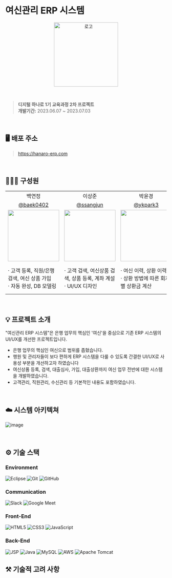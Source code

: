 # 여신관리 ERP 시스템

<p align="center"><img src="https://github.com/hanaro-ERP/hanaro-ERP-JSP/assets/63557248/4d6099ba-5161-4e86-acb4-f30d2c4fd6d8" alt="로고" width="200px"></p>

<br>

> **디지털 하나로 1기 교육과정 2차 프로젝트**<br>
> **개발기간:** 2023.06.07 ~ 2023.07.03</p>

<br>

## 🖥️ 배포 주소
> https://hanaro-erp.com

<br>

## 🙋🏻‍♀️ 구성원
<table>
    <tr>
        <td align="center">백연정</td>
        <td align="center">이상준</td>
        <td align="center">박윤경</td>
        <td align="center">김민재</td>
    </tr>
  <tr>
        <td align="center"><a href="https://github.com/baek0402">@baek0402</a></td>
        <td align="center"><a href="https://github.com/ssangjun">@ssangjun</a></td>
        <td align="center"><a href="https://github.com/ykpark3">@ykpark3</a></td>
        <td align="center"><a href="https://github.com/lake041">@lake041</a></td>
    </tr>
    <tr>
        <td align="center"><span> <img width="160px" src="https://github.com/hanaro-ERP/hanaro-ERP-JSP/assets/63557248/233429d8-205c-465b-a691-22fc8f10466e" ></span></td>
        <td align="center"><span> <img width="160px" src="https://github.com/hanaro-ERP/hanaro-ERP-JSP/assets/63557248/00e55239-b526-4180-98b8-b223b3e561d1" ></span></td>
        <td align="center"><span> <img width="160px" src="https://github.com/hanaro-ERP/hanaro-ERP-JSP/assets/63557248/f83b66a0-54e0-4fb0-a8f4-3896ecfaee5a" ></span></td>
        <td align="center"><span> <img width="160px" src="https://github.com/hanaro-ERP/hanaro-ERP-JSP/assets/63557248/e3a3621a-23cd-47be-8c50-60fd726ba38a" ></span></td>
    </tr>
    <tr>
        <td>&middot; 고객 등록, 직원/은행 검색, 여신 상품 가입<br>
            &middot; 자동 완성, DB 모델링</td>
      <td>&middot; 고객 검색, 여신상품 검색, 상품 등록, 계좌 계설<br>
            &middot; UI/UX 디자인</td>
      <td>&middot; 여신 이력, 상환 이력<br>
            &middot; 상환 방법에 따른 회차별 상환금 계산</td>
      <td>&middot; 로그인/메인, 계좌 목록, 입출금 내역<br>
            &middot; 보안, 내부신용평점, DB</td>
    </tr>
  
</table>

<br>

## 💡 프로젝트 소개
"여신관리 ERP 시스템"은 은행 업무의 핵심인 '여신'을 중심으로 기존 ERP 시스템의 UI/UX를 개선한 프로젝트입니다. <br>

- 은행 업무의 핵심인 여신으로 범위를 좁혔습니다.
- 행원 및 관리자들이 보다 편하게 ERP 시스템을 다룰 수 있도록 간결한 UI/UX로 사용성 부분을 개선하고자 하였습니다
- 여신상품 등록, 검색, 대출심사, 가입, 대출상환까지 여신 업무 전반에 대한 시스템을 개발하였습니다.
- 고객관리, 직원관리, 수신관리 등 기본적인 내용도 포함하였습니다.

<br>

## ☁️ 시스템 아키텍쳐
![image](https://github.com/hanaro-ERP/hanaro-ERP-JSP/assets/63557248/5ea4da64-ec7f-4c66-9309-cdd669ba3ca4)

<br>

## ⚙️ 기술 스택
### Environment
![Eclipse](https://img.shields.io/badge/Eclipse-FE7A16.svg?style=for-the-badge&logo=Eclipse&logoColor=white)
![Git](https://img.shields.io/badge/git-%23F05033.svg?style=for-the-badge&logo=git&logoColor=white)
![GitHub](https://img.shields.io/badge/github-%23121011.svg?style=for-the-badge&logo=github&logoColor=white)
### Communication
![Slack](https://img.shields.io/badge/Slack-4A154B?style=for-the-badge&logo=slack&logoColor=white)
![Google Meet](https://img.shields.io/badge/Google%20Meet-00897B?style=for-the-badge&logo=google-meet&logoColor=white)
### Front-End
![HTML5](https://img.shields.io/badge/html5-%23E34F26.svg?style=for-the-badge&logo=html5&logoColor=white)
![CSS3](https://img.shields.io/badge/css3-%231572B6.svg?style=for-the-badge&logo=css3&logoColor=white)
![JavaScript](https://img.shields.io/badge/javascript-%23323330.svg?style=for-the-badge&logo=javascript&logoColor=%23F7DF1E)
### Back-End
![JSP](https://img.shields.io/badge/JSP-%23F24E1E.svg?style=for-the-badge&logo=jsp&logoColor=white)
![Java](https://img.shields.io/badge/java-%23ED8B00.svg?style=for-the-badge&logo=openjdk&logoColor=white)
![MySQL](https://img.shields.io/badge/mysql-%2300f.svg?style=for-the-badge&logo=mysql&logoColor=white)
![AWS](https://img.shields.io/badge/AWS-%23FF9900.svg?style=for-the-badge&logo=amazon-aws&logoColor=white)
![Apache Tomcat](https://img.shields.io/badge/apache%20tomcat-%23F8DC75.svg?style=for-the-badge&logo=apache-tomcat&logoColor=black)

## ⚒️ 기술적 고려 사항
